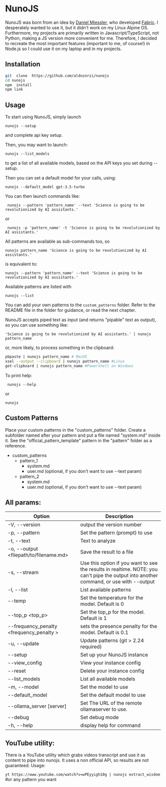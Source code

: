 
# NunoJS

NunoJS was born from an idea by [Daniel Miessler](https://danielmiessler.com), who developed [Fabric](https://github.com/danielmiessler/fabric). I desperately wanted to use it, but it didn't work on my Linux Alpine OS. Furthermore, my projects are primarily written in Javascript/TypeScript, not Python, making a JS version more convenient for me.  Therefore, I decided to recreate the most important features (important to me, of course!) in Node.js so I could use it on my laptop and in my projects.

## Installation

```bash
git  clone  https://github.com/aldozorzi/nunojs
cd nunojs
npm  install
npm link
```

## Usage

To start using NunoJS, simply launch

` nunojs --setup `

and complete api key setup.

Then, you may want to launch:

` nunojs --list_models `

to get a list of all available models, based on the API keys you set during --setup.

Then you can set a default model for your calls, using:

` nunojs --default_model gpt-3.5-turbo `

You can then launch commands like:

` nunojs --pattern 'pattern_name' --text 'Science is going to be revolutionized by AI assistants.'`

or

` nunojs -p 'pattern_name' -t 'Science is going to be revolutionized by AI assistants.'`

All patterns are available as sub-commands too, so

` nunojs pattern_name 'Science is going to be revolutionized by AI assistants.' `

is equivalent to:

` nunojs --pattern 'pattern_name' --text 'Science is going to be revolutionized by AI assistants.' `

Available patterns are listed with

` nunojs --list `

You can add your own patterns to the `custom_patterns` folder. Refer to the README file in the folder for guidance, or read the next chapter.

NunoJS accepts piped text as input (and returns "pipable" text as output), so you can use something like:

` 'Science is going to be revolutionized by AI assistants.' | nunojs pattern_name `

or, more likely, to process something in the clipboard:

```bash
pbpaste | nunojs pattern_name # MacOS
xsel --output --clipboard | nunojs pattern_name #Linux
get-clipboard | nunojs pattern_name #Powershell on Windows

```

To print help:

` nunojs --help`

or

` nunojs `

## Custom Patterns

Place your custom patterns in the "custom_patterns" folder. Create a subfolder named after your pattern and put a file named "system.md" inside it. See the "official_pattern_template" pattern in the "pattern" folder as a reference.

- custom_patterns
	- pattern_1
		- system.md
		- user.md (optional, if you don't want to use --text param)
	- pattern_2
		- system.md
		- user.md (optional, if you don't want to use --text param)

## All params:
| Option                                           | Description                                                                                                                            |
|---------------------------------------------------|----------------------------------------------------------------------------------------------------------------------------------------|
| -V, --version                                     | output the version number                                                                                                              |
| -p, --pattern <pattern-name>                      | Set the pattern (prompt) to use                                                                                                        |
| -t, --text <text>                                 | Text to analyze                                                                                                                        |
| -o, --output <filepath/to/filename.md>            | Save the result to a file                                                                                                              |
| -s, --stream                                      | Use this option if you want to see the results in realtime. NOTE: you can't pipe the output into another command, or use with --output |
| -l, --list                                        | List available patterns                                                                                                                |
| --temp <temperature>                              | Set the temperature for the model. Default is 0                                                                                        |
| --top_p <top_p>                                   | Set the top_p for the model. Default is 1                                                                                              |
| --frequency_penalty <frequency_penalty >          | sets the presence penalty for the model. Default is 0.1                                                                                |
| -u, --update                                      | Update patterns (git > 2.24 required)                                                                                                  |
| --setup                                           | Set up your NunoJS instance                                                                                                            |
| --view_config                                     | View your instance config                                                                                                              |
| --reset                                           | Delete your instance config                                                                                                            |
| --list_models                                     | List all available models                                                                                                              |
| -m, --model <model>                               | Set the model to use                                                                                                                   |
| --default_model <model>                           | Set the default model to use                                                                                                           |
| --ollama_server [server]                          | Set The URL of the remote ollamaserver to use.                                                                                         |
| --debug                                           | Set debug mode                                                                                                                         |
| -h, --help                                        | display help for command                                                                                                               |


## YouTube utility:
There is a YouTube utility which grabs videos transcript and use it as content to pipe into nunojs. It uses a non official API, so results are not guaranteed.
Usage:

`yt https://www.youtube.com/watch?v=wPEyyigh10g | nunojs extract_wisdom` #or any pattern you want
